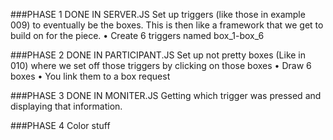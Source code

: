 ###PHASE 1 DONE IN SERVER.JS
  Set up triggers (like those in example 009) to eventually be the boxes. 
    This is then like a framework that we get to build on for the piece.
    • Create 6 triggers named box_1-box_6

###PHASE 2 DONE IN PARTICIPANT.JS
  Set up not pretty boxes (Like in 010) where we set off those triggers by clicking on those boxes
  • Draw 6 boxes
  • You link them to a box request
  
###PHASE 3 DONE IN MONITER.JS
  Getting which trigger was pressed and displaying that information.
  
###PHASE 4
  Color stuff
